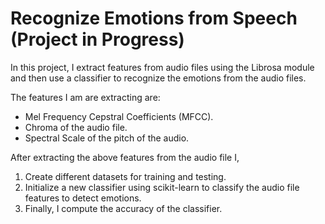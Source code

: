 # Recognize Emotions from Speech (Project in Progress)
In this project, I extract features from audio files using the Librosa module and then use a classifier to recognize the emotions from the audio files.

The features I am are extracting are:

* Mel Frequency Cepstral Coefficients (MFCC).
* Chroma of the audio file.
* Spectral Scale of the pitch of the audio.

After extracting the above features from the audio file I,
1. Create different datasets for training and testing.
2. Initialize a new classifier using scikit-learn to classify the audio file features to detect emotions.
3. Finally, I compute the accuracy of the classifier.
